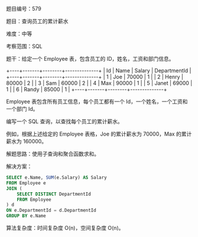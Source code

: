 题目编号：579

题目：查询员工的累计薪水

难度：中等

考察范围：SQL

题干：给定一个 Employee 表，包含员工的 ID，姓名，工资和部门信息。

+----+-------+--------+--------------+
| Id | Name  | Salary | DepartmentId |
+----+-------+--------+--------------+
| 1  | Joe   | 70000  | 1            |
| 2  | Henry | 80000  | 2            |
| 3  | Sam   | 60000  | 2            |
| 4  | Max   | 90000  | 1            |
| 5  | Janet | 69000  | 1            |
| 6  | Randy | 85000  | 1            |
+----+-------+--------+--------------+

Employee 表包含所有员工信息，每个员工都有一个 Id，一个姓名，一个工资和一个部门 Id。

编写一个 SQL 查询，以查找每个员工的累计薪水。

例如，根据上述给定的 Employee 表格，Joe 的累计薪水为 70000，Max 的累计薪水为 160000。

解题思路：使用子查询和聚合函数求和。

解决方案：

```sql
SELECT e.Name, SUM(e.Salary) AS Salary
FROM Employee e
JOIN (
    SELECT DISTINCT DepartmentId
    FROM Employee
) d
ON e.DepartmentId = d.DepartmentId
GROUP BY e.Name
```

算法复杂度：时间复杂度 O(n)，空间复杂度 O(n)。
